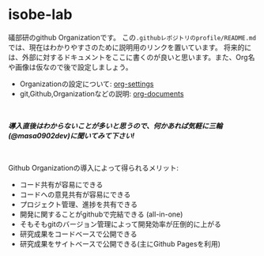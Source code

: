 # isobe-lab

礒部研のgithub Organizationです。
この`.githubレポジトリのprofile/README.md`では、現在はわかりやすさのために説明用のリンクを置いています。
将来的には、外部に対するドキュメントをここに書くのが良いと思います。また、Org名や画像は仮なので後で設定しましょう。
- Organizationの設定について: [org-settings](https://github.com/lab-org-sample/org-settings)
- git,Github,Organizationなどの説明: [org-documents](https://github.com/lab-org-sample/org-documents)

<br />

_**導入直後はわからないことが多いと思うので、何かあれば気軽に三輪(@masa0902dev)に聞いてみて下さい!**_

<br />

Github Organizationの導入によって得られるメリット:
- コード共有が容易にできる
- コードへの意見共有が容易にできる
- プロジェクト管理、進捗を共有できる
- 開発に関することがgithubで完結できる (all-in-one)
- そもそもgitのバージョン管理によって開発効率が圧倒的に上がる
- 研究成果をコードベースで公開できる
- 研究成果をサイトベースで公開できる(主にGithub Pagesを利用)



<!--

**Here are some ideas to get you started:**

🙋‍♀️ A short introduction - what is your organization all about?
🌈 Contribution guidelines - how can the community get involved?
👩‍💻 Useful resources - where can the community find your docs? Is there anything else the community should know?
🍿 Fun facts - what does your team eat for breakfast?
🧙 Remember, you can do mighty things with the power of [Markdown](https://docs.github.com/github/writing-on-github/getting-started-with-writing-and-formatting-on-github/basic-writing-and-formatting-syntax)
-->
